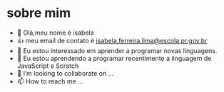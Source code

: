 # sobre mim
- 👋 Olá,meu nome  é isabela
- :+1: meu email de contato é isabela.ferreira.lima@escola.pr.gov.br
- 👀 Eu estou interessado em aprender a programar novas linguagens.
- 🌱 Eu estou aprendendo a programar recentimente a linguagem de JavaScript e Scratch
- 💞️ I’m looking to collaborate on ...
- 📫 How to reach me ...

